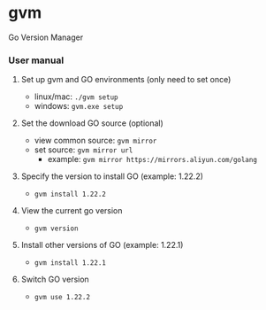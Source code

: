 # gvm
Go Version Manager


### User manual

1. Set up gvm and GO environments (only need to set once)
    - linux/mac: `./gvm setup`
    - windows: `gvm.exe setup`

2. Set the download GO source (optional)
    - view common source: `gvm mirror`
    - set source: `gvm mirror url`
        - example: `gvm mirror https://mirrors.aliyun.com/golang`

2. Specify the version to install GO (example: 1.22.2)
    - `gvm install 1.22.2`

3. View the current go version
    - `gvm version`

4. Install other versions of GO (example: 1.22.1)
    - `gvm install 1.22.1`

5. Switch GO version
    - `gvm use 1.22.2`
